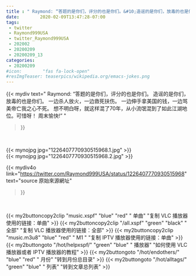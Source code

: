 ```yaml
---
title : " Raymond: “答题的是你们，评分的也是你们。&#10;造谣的是你们，放毒的也是你们。&#10;一边杀人放火，一边救死扶伤。&#10;一边伸手拿美国的钱，一边骂美帝亡我之心不死。&#10;想不明白呀，就这样混了70年，从小流氓混到了如此江湖地位。可惜呀！&#10;&#10;周末愉快!”  "
date:        2020-02-09T13:47:28-07:00
tags:
 - twitter
 - Raymond999USA
 - twitter_Raymond999USA
 - 202002
 - 20200209
 - 20200209_13
categories:
 - 20200209
#icon:        "fas fa-lock-open"
#resImgTeaser: teaserpics/wikipedia.org/emacs-jokes.png
---
```


{{< mydiv text=" Raymond: “答题的是你们，评分的也是你们。&#10;造谣的是你们，放毒的也是你们。&#10;一边杀人放火，一边救死扶伤。&#10;一边伸手拿美国的钱，一边骂美帝亡我之心不死。&#10;想不明白呀，就这样混了70年，从小流氓混到了如此江湖地位。可惜呀！&#10;&#10;周末愉快!”  "
>}}
<br>


 {{< mynojpg jpg="1226407770930515968.1.jpg" >}}<br>  {{< mynojpg jpg="1226407770930515968.2.jpg" >}}<br> 



{{< mydiv4o link="https://twitter.com/Raymond999USA/status/1226407770930515968"
text="source 原始來源網址"
>}}


<br>



{{< my2buttoncopy2clip "music.xspf"        "blue"   "red"    " 单曲"  "复制 VLC 播放器使用的链接：单曲" >}} {{< my2buttoncopy2clip "/all.xspf"         "green"  "black"  " 全部"  "复制 VLC 播放器使用的链接：全部" >}} {{< my2buttoncopy2clip "music.m3u8"        "blue"   "red"    " M1 "    "复制 IPTV 播放器使用的链接：单曲" >}} {{< my2buttongoto      "/hot/helpxspf/"    "green"  "blue"   " 播放器" "如何使用 VLC 播放器或者 IPTV 播放器的教程" >}} {{< my2buttongoto      "/hot/endothers/"   "blue"   "red"    " 月份"   "转到月份总目录" >}} {{< my2buttongoto      "/hot/alltags/"     "green"  "blue"   " 列表"   "转到文章总列表" >}} 
